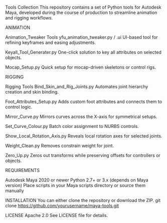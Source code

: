 Tools Collection
This repository contains a set of Python tools for Autodesk Maya, developed during the course of production to streamline animation and rigging workflows.


ANIMATION

Animation_Tweaker Tools
yfu_animation_tweaker.py / .ui
UI-based tool for refining keyframes and easing adjustments.

Keyall_Tool_Generater.py
One-click solution to key all attributes on selected objects.

Mocap_Setup.py
Quick setup for mocap-driven skeletons or control rigs.


RIGGING

Rigging Tools
Bind_Skin_and_Rig_Joints.py
Automates joint hierarchy creation and skin binding.

Foot_Attributes_Setup.py
Adds custom foot attributes and connects them to control logic.

Mirror_Curve.py
Mirrors curves across the X-axis for symmetrical setups.

Set_Curve_Colour.py
Batch color assignment to NURBS controls.

Show_Local_Rotation_Axis.py
Reveals local rotation axes for selected joints.

Weight_Clean.py
Removes constrain weight for joint.

Zero_Up.py
Zeros out transforms while preserving offsets for controllers or objects.


REQUIREMENTS

Autodesk Maya 2020 or newer
Python 2.7+ or 3.x (depends on Maya version)
Place scripts in your Maya scripts directory or source them manually


INSTALLATION
You can either clone the repository or download the ZIP.
git clone https://github.com/yourusername/maya-tools.git


LICENSE
Apache 2.0 See LICENSE file for details.

